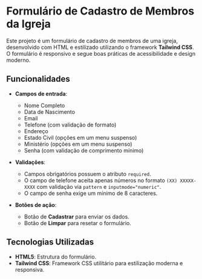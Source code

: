# Formulário de Cadastro de Membros da Igreja

Este projeto é um formulário de cadastro de membros de uma igreja, desenvolvido com HTML e estilizado utilizando o framework **Tailwind CSS**. O formulário é responsivo e segue boas práticas de acessibilidade e design moderno.

## Funcionalidades

- **Campos de entrada**:
  - Nome Completo
  - Data de Nascimento
  - Email
  - Telefone (com validação de formato)
  - Endereço
  - Estado Civil (opções em um menu suspenso)
  - Ministério (opções em um menu suspenso)
  - Senha (com validação de comprimento mínimo)

- **Validações**:
  - Campos obrigatórios possuem o atributo `required`.
  - O campo de telefone aceita apenas números no formato `(XX) XXXXX-XXXX` com validação via `pattern` e `inputmode="numeric"`.
  - O campo de senha exige um mínimo de 8 caracteres.

- **Botões de ação**:
  - Botão de **Cadastrar** para enviar os dados.
  - Botão de **Limpar** para resetar o formulário.

## Tecnologias Utilizadas

- **HTML5**: Estrutura do formulário.
- **Tailwind CSS**: Framework CSS utilitário para estilização moderna e responsiva.

